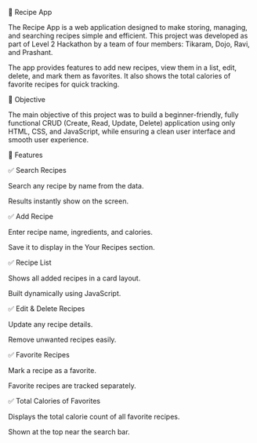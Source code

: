 🍴 Recipe App

The Recipe App is a web application designed to make storing, managing, and searching recipes simple and efficient.
This project was developed as part of Level 2 Hackathon by a team of four members: Tikaram, Dojo, Ravi, and Prashant.

The app provides features to add new recipes, view them in a list, edit, delete, and mark them as favorites. It also shows the total calories of favorite recipes for quick tracking.

🎯 Objective

The main objective of this project was to build a beginner-friendly, fully functional CRUD (Create, Read, Update, Delete) application using only HTML, CSS, and JavaScript, while ensuring a clean user interface and smooth user experience.

🚀 Features

✅ Search Recipes

Search any recipe by name from the data.

Results instantly show on the screen.

✅ Add Recipe

Enter recipe name, ingredients, and calories.

Save it to display in the Your Recipes section.

✅ Recipe List

Shows all added recipes in a card layout.

Built dynamically using JavaScript.

✅ Edit & Delete Recipes

Update any recipe details.

Remove unwanted recipes easily.

✅ Favorite Recipes

Mark a recipe as a favorite.

Favorite recipes are tracked separately.

✅ Total Calories of Favorites

Displays the total calorie count of all favorite recipes.

Shown at the top near the search bar.
